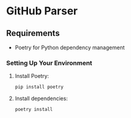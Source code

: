 # GitHub Parser

## Requirements

- Poetry for Python dependency management

### Setting Up Your Environment

1. Install Poetry:
   ```bash
   pip install poetry
   ```

2. Install dependencies:
   ```bash
   poetry install
   ```